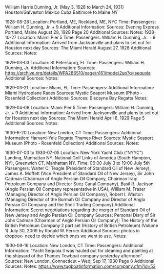 ﻿William Harris Dunning, Jr. (May 3, 1928 to March 24, 1931)
Houston/Galveston
Mexico
Cuba
Baltimore to Maine
NY


1928-08-28
Location: Portland, ME, Rockland, ME, NYC
Time:
Passengers: William H. Dunning, Jr. + 9
Additional Information:
Sources: Evening Express Portland, Maine August 28, 1928 Page 20
Additional Sources:
Notes:
1928-10-27
Location: Miami Pier 5
Time:
Passengers: William H. Dunning, Jr. + 9
Additional Information: Arrived from Jacksonville and plans to set out for Houston next day
Sources: The Miami Herald August 27, 1928
Additional Sources:
Notes:


1929-03-03
Location: St Petersburg, FL
Time:
Passengers: William H. Dunning, Jr.
Additional Information:
Sources: https://archive.org/details/WPA286510/page/n161/mode/2up?q=sequoia
Additional Sources:
Notes:


1929-03-21
Location: Miami, FL
Time:
Passengers:
Additional Information: Miami Hydroplane Races
Sources: Mystic Seaport Museum (Photo - Rosenfeld Collection)
Additional Sources: Biscayne Bay Regatta
Notes:


1929-04-08
Location: Miami Pier 5
Time:
Passengers: William H. Dunning, Jr. + 9
Additional Information: Arrived from Jacksonville and plans to set out for Houston next day
Sources: The Miami Herald April 8, 1929 Page 5
Additional Sources:
Notes:


1930-6-20
Location: New London, CT
Time:
Passengers:
Additional Information: Harvard-Yale Regatta Thames River
Sources: Mystic Seaport Museum (Photo - Rosenfeld Collection)
Additional Sources:
Notes:


1930-07-03 to 1930-07-05
Location: New York Yacht Club (“NYYC”) Landing, Manhattan NY, National Golf Links of America (South Hampton, NY), Greenwich CT, Manhattan NY.
Time: 06:00 July 3 to 19:00 July 5th
Passengers: Walter C. Teagle (President of Standard Oil of New Jersey), James A. Moffett (Vice President of Standard Oil of New Jersey), Sir John Cadman (Chairman of Anglo Persian Oil Company, Chairman Iraqi Petroleum Company and Director Suez Canal Company), Basil R. Jackson (Anglo Persian Oil Company representative in USA), William M. Fraser (Managing Director of Anglo Persian Oil Company), Robert I. Waston (Managing Director of the Burmah Oil Company and Director of Anglo Persian Oil Company and the Shell Trading Company)
Additional Information: Secret negotiations regarding the merger of Standard Oil of New Jersey and Anglo Persian Oil Company
Sources: Personal Diary of Sir John Cadman (Chairman of Anglo Persian Oil Company); The History of the British Petroleum Company 2 part set (History of British Petroleum) (Volume 1)
July 30, 2009 by Ronald W. Ferrier
Additional Sources: photos in dropbox- need to decide which ones we want to use.
Notes:






1930-09-16
Location: New London, CT
Time:
Passengers:
Additional Information: “Yacht Sequoia II was hauled out for cleaning and painting at the shipyard of the Thames Towboat company yesterday afternoon”.
Sources: New London, Connecticut • Wed, Sep 17, 1930 Page 8
Additional Sources:
Notes: https://www.tugboatinformation.com/company.cfm?id=53